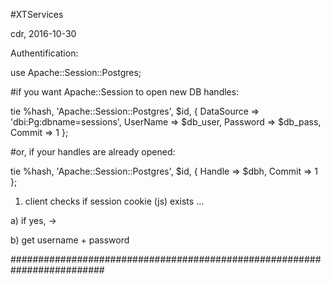#XTServices

cdr, 2016-10-30

Authentification:

 use Apache::Session::Postgres;
 
 #if you want Apache::Session to open new DB handles:
 
 tie %hash, 'Apache::Session::Postgres', $id, {
    DataSource => 'dbi:Pg:dbname=sessions',
    UserName   => $db_user,
    Password   => $db_pass,
    Commit     => 1
 };

 #or, if your handles are already opened:

 tie %hash, 'Apache::Session::Postgres', $id, {
    Handle => $dbh,
    Commit => 1
 };

1) client checks if session cookie (js) exists ...

a) if yes, -> 

b) get username + password



#########################################################################
